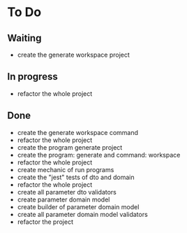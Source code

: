 # To Do

## Waiting

* create the generate workspace project

## In progress

* refactor the whole project

## Done

* create the generate workspace command
* refactor the whole project
* create the program generate project
* create the program: generate and command: workspace
* refactor the whole project
* create mechanic of run programs
* create the "jest" tests of dto and domain
* refactor the whole project
* create all parameter dto validators
* create parameter domain model
* create builder of parameter domain model
* create all parameter domain model validators
* refactor the project
